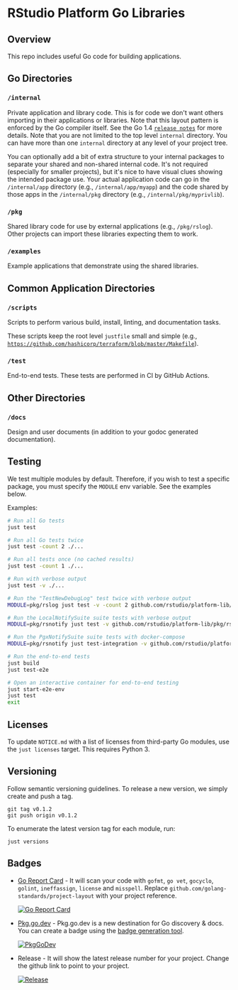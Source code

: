 # RStudio Platform Go Libraries

## Overview

This repo includes useful Go code for building applications.

## Go Directories

### `/internal`

Private application and library code. This is for code we don't want others
importing in their applications or libraries. Note that this layout pattern is
enforced by the Go compiler itself. See the Go 1.4
[`release notes`](https://golang.org/doc/go1.4#internalpackages) for more
details. Note that you are not limited to the top level `internal` directory.
You can have more than one `internal` directory at any level of your project
tree.

You can optionally add a bit of extra structure to your internal packages to
separate your shared and non-shared internal code. It's not required (especially
for smaller projects), but it's nice to have visual clues showing the intended
package use. Your actual application code can go in the `/internal/app`
directory (e.g., `/internal/app/myapp`) and the code shared by those apps in the
`/internal/pkg` directory (e.g., `/internal/pkg/myprivlib`).

### `/pkg`

Shared library code for use by external applications (e.g., `/pkg/rslog`).
Other projects can import these libraries expecting them to work.

### `/examples`

Example applications that demonstrate using the shared libraries.

## Common Application Directories

### `/scripts`

Scripts to perform various build, install, linting, and documentation tasks.

These scripts keep the root level `justfile` small and simple (e.g.,
[`https://github.com/hashicorp/terraform/blob/master/Makefile`](https://github.com/hashicorp/terraform/blob/master/Makefile)).

### `/test`

End-to-end tests. These tests are performed in CI by GitHub Actions.

## Other Directories

### `/docs`

Design and user documents (in addition to your godoc generated documentation).

## Testing

We test multiple modules by default. Therefore, if you wish to test a specific
package, you must specify the `MODULE` env variable. See the examples below. 

Examples:

```bash
# Run all Go tests
just test

# Run all Go tests twice
just test -count 2 ./...

# Run all tests once (no cached results)
just test -count 1 ./...

# Run with verbose output
just test -v ./...

# Run the "TestNewDebugLog" test twice with verbose output
MODULE=pkg/rslog just test -v -count 2 github.com/rstudio/platform-lib/pkg/rslog/debug -testify.m=TestNewDebugLog

# Run the LocalNotifySuite suite tests with verbose output
MODULE=pkg/rsnotify just test -v github.com/rstudio/platform-lib/pkg/rsnotify/locallistener -check.f=LocalNotifySuite

# Run the PgxNotifySuite suite tests with docker-compose
MODULE=pkg/rsnotify just test-integration -v github.com/rstudio/platform-lib/pkg/rsnotify/pgxlistener -check.f=PgxNotifySuite

# Run the end-to-end tests
just build
just test-e2e

# Open an interactive container for end-to-end testing
just start-e2e-env
just test
exit
```

## Licenses

To update `NOTICE.md` with a list of licenses from third-party Go modules,
use the `just licenses` target. This requires Python 3.

## Versioning

Follow semantic versioning guidelines. To release a new version, we simply
create and push a tag.

```shell
git tag v0.1.2
git push origin v0.1.2
```

To enumerate the latest version tag for each module, run:

```shell
just versions
```

## Badges

* [Go Report Card](https://goreportcard.com/) - It will scan your code with
  `gofmt`, `go vet`, `gocyclo`, `golint`, `ineffassign`, `license` and
  `misspell`. Replace `github.com/golang-standards/project-layout` with your
  project reference.

    [![Go Report Card](https://goreportcard.com/badge/github.com/rstudio/platform-lib?style=flat-square)](https://goreportcard.com/report/github.com/rstudio/platform-lib)

* [Pkg.go.dev](https://pkg.go.dev) - Pkg.go.dev is a new destination for Go
  discovery & docs. You can create a badge using the
  [badge generation tool](https://pkg.go.dev/badge).

    [![PkgGoDev](https://pkg.go.dev/badge/github.com/rstudio/platform-lib)](https://pkg.go.dev/github.com/rstudio/platform-lib)

* Release - It will show the latest release number for your project. Change the
  github link to point to your project.

    [![Release](https://img.shields.io/github/release/rstudio/platform-lib.svg?style=flat-square)](https://github.com/rstudio/platform-lib/releases/latest)
